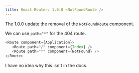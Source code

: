 ```yaml
---
title: React Router: 1.0.0 <NotFoundRoute />
---
```


The 1.0.0 update the removal of the `NotFoundRoute` component.

We can use `path="*"` for the 404 route.

```js
<Route component={Application}>
   <Route path="/" component={Index} />
   <Route path="*" component={NotFound} />
</Route>
```

I have no idea why this isn't in the docs.
